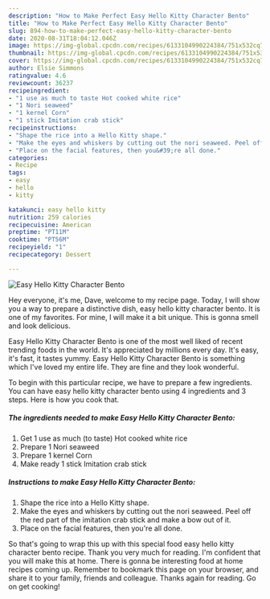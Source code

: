 ```yaml
---
description: "How to Make Perfect Easy Hello Kitty Character Bento"
title: "How to Make Perfect Easy Hello Kitty Character Bento"
slug: 894-how-to-make-perfect-easy-hello-kitty-character-bento
date: 2020-08-31T18:04:12.046Z
image: https://img-global.cpcdn.com/recipes/6133104990224384/751x532cq70/easy-hello-kitty-character-bento-recipe-main-photo.jpg
thumbnail: https://img-global.cpcdn.com/recipes/6133104990224384/751x532cq70/easy-hello-kitty-character-bento-recipe-main-photo.jpg
cover: https://img-global.cpcdn.com/recipes/6133104990224384/751x532cq70/easy-hello-kitty-character-bento-recipe-main-photo.jpg
author: Elsie Simmons
ratingvalue: 4.6
reviewcount: 36237
recipeingredient:
- "1 use as much to taste Hot cooked white rice"
- "1 Nori seaweed"
- "1 kernel Corn"
- "1 stick Imitation crab stick"
recipeinstructions:
- "Shape the rice into a Hello Kitty shape."
- "Make the eyes and whiskers by cutting out the nori seaweed. Peel off the red part of the imitation crab stick and make a bow out of it."
- "Place on the facial features, then you&#39;re all done."
categories:
- Recipe
tags:
- easy
- hello
- kitty

katakunci: easy hello kitty 
nutrition: 259 calories
recipecuisine: American
preptime: "PT11M"
cooktime: "PT56M"
recipeyield: "1"
recipecategory: Dessert

---
```



![Easy Hello Kitty Character Bento](https://img-global.cpcdn.com/recipes/6133104990224384/751x532cq70/easy-hello-kitty-character-bento-recipe-main-photo.jpg)

Hey everyone, it's me, Dave, welcome to my recipe page. Today, I will show you a way to prepare a distinctive dish, easy hello kitty character bento. It is one of my favorites. For mine, I will make it a bit unique. This is gonna smell and look delicious.

Easy Hello Kitty Character Bento is one of the most well liked of recent trending foods in the world. It's appreciated by millions every day. It's easy, it's fast, it tastes yummy. Easy Hello Kitty Character Bento is something which I've loved my entire life. They are fine and they look wonderful.




To begin with this particular recipe, we have to prepare a few ingredients. You can have easy hello kitty character bento using 4 ingredients and 3 steps. Here is how you cook that.

<!--inarticleads1-->

##### The ingredients needed to make Easy Hello Kitty Character Bento:

1. Get 1 use as much (to taste) Hot cooked white rice
1. Prepare 1 Nori seaweed
1. Prepare 1 kernel Corn
1. Make ready 1 stick Imitation crab stick




<!--inarticleads2-->

##### Instructions to make Easy Hello Kitty Character Bento:

1. Shape the rice into a Hello Kitty shape.
1. Make the eyes and whiskers by cutting out the nori seaweed. Peel off the red part of the imitation crab stick and make a bow out of it.
1. Place on the facial features, then you&#39;re all done.




So that's going to wrap this up with this special food easy hello kitty character bento recipe. Thank you very much for reading. I'm confident that you will make this at home. There is gonna be interesting food at home recipes coming up. Remember to bookmark this page on your browser, and share it to your family, friends and colleague. Thanks again for reading. Go on get cooking!
